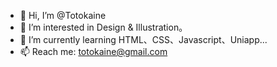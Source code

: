 - 👋 Hi, I’m @Totokaine
- 👀 I’m interested in Design & Illustration。
- 🌱 I’m currently learning HTML、CSS、Javascript、Uniapp...
- 📫 Reach me: totokaine@gmail.com

<!---
Totokaine/Totokaine is a ✨ special ✨ repository because its `README.md` (this file) appears on your GitHub profile.
You can click the Preview link to take a look at your changes.
--->
